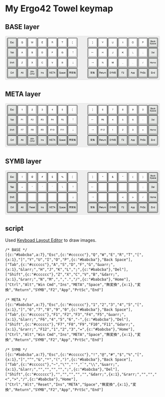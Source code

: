 # My Ergo42 Towel keymap

## BASE layer

![BASE](./layoutimg/base.png)

## META layer

![META](./layoutimg/meta.png)

## SYMB layer

![SYMB](./layoutimg/symb.png)

## script

Used [Keyboad Layout Editor](http://www.keyboard-layout-editor.com/#/) to draw images.

```
/* BASE */
[{c:"#babcba",a:7},"Esc",{c:"#cccccc"},"Q","W","E","R","T","[",{x:1},"]","Y","U","I","O","P",{c:"#babcba"},"Back Space"],
["Tab",{c:"#cccccc"},"A","S","D","F","G","&uarr;",{x:1},"&larr;","H","J","K","L",";",{c:"#babcba"},"Del"],
["Shift",{c:"#cccccc"},"Z","X","C","V","B","&darr;",{x:1},"&rarr;","N","M",",",".","/",{c:"#babcba"},"Home"],
["Ctrl","Alt","Win Cmd","Ins","META","Space","無変換",{x:1},"変換","Return","SYMB","F2","App","PrtSc","End"]

/* META */
[{c:"#babcba",a:7},"Esc",{c:"#cccccc"},"1","2","3","4","5","[",{x:1},"]","6","7","8","9","0",{c:"#babcba"},"Back Space"],
["Tab",{c:"#cccccc"},"F1","F2","F3","F4","F5","&uarr;",{x:1},"&larr;","F6","4","5","6","-",{c:"#babcba"},"Del"],
["Shift",{c:"#cccccc"},"F7","F8","F9","F10","F11","&darr;",{x:1},"&rarr;","F12","1","2","3","=",{c:"#babcba"},"Home"],
["Ctrl","Alt","Win Cmd","Ins","META","Space","無変換",{x:1},"変換","Return","SYMB","F2","App","PrtSc","End"]

/* SYMB */
[{c:"#babcba",a:7},"Esc",{c:"#cccccc"},"!","@","#","$","%","[",{x:1},"]","^","&","*","(",")",{c:"#babcba"},"Back Space"],
["Tab",{c:"#cccccc"},"~","\"","'","`","\\","&uarr;",{x:1},"&larr;","","","","",";",{c:"#babcba"},"Del"],
["Shift",{c:"#cccccc"},"","","","","","&darr;",{x:1},"&rarr;","","","<",">","/",{c:"#babcba"},"Home"],
["Ctrl","Alt","Reset","Ins","META","Space","無変換",{x:1},"変換","Return","SYMB","F2","App","PrtSc","End"]
```
